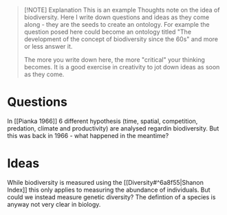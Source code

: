 
> [!NOTE] Explanation
> This is an example Thoughts note on the idea of biodiversity. Here I write down questions and ideas as they come along - they are the seeds to create an ontology. For example the question posed here could become an ontology titled "The development of the concept of biodiversity since the 60s" and more or less answer it. 
> 
> The more you write down here, the more "critical" your thinking becomes. It is a good exercise in creativity to jot down ideas as soon as they come.  

# Questions 

In [[Pianka 1966]] 6 different hypothesis (time, spatial, competition, predation, climate and productivity) are analysed regardin biodiversity. But this was back in 1966 - what happened in the meantime? 


# Ideas

While biodiversity is measured using the [[Diversity#^6a8f55|Shanon Index]] this only applies to measuring the abundance of individuals. But could we instead measure genetic diversity? The defintion of a species is anyway not very clear in biology. 

